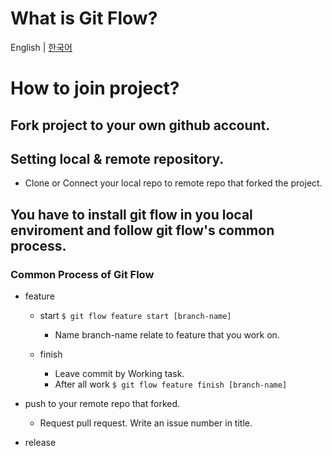 # What is Git Flow?
English | [한국어](./GitFlow-kr.md)

# How to join project?
## Fork project to your own github account.
## Setting local & remote repository.
- Clone or Connect your local repo to remote repo that forked the project.

## You have to install git flow in you local enviroment and follow git flow's common process.

### Common Process of Git Flow

- feature
    - start ```$ git flow feature start [branch-name]```
        - Name branch-name relate to feature that you work on.
    
    - finish
        - Leave commit by Working task.
        - After all work ```$ git flow feature finish [branch-name]```

- push to your remote repo that forked.
    - Request pull request. Write an issue number in title. 

- release
